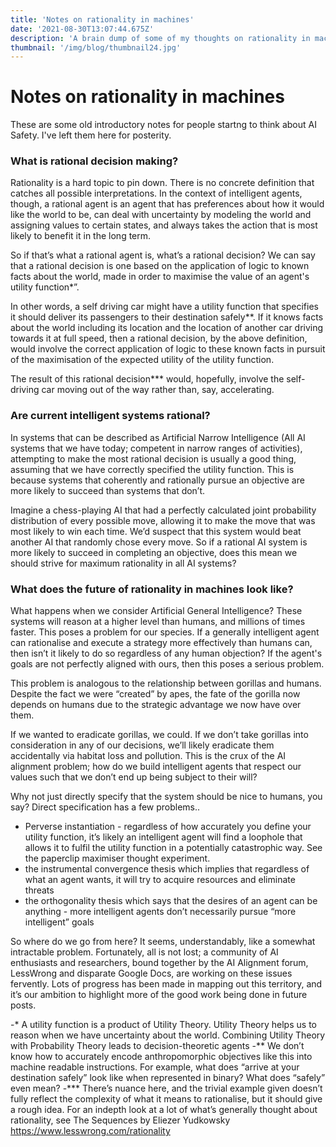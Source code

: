 ```yaml
---
title: 'Notes on rationality in machines'
date: '2021-08-30T13:07:44.675Z'
description: 'A brain dump of some of my thoughts on rationality in machines.'
thumbnail: '/img/blog/thumbnail24.jpg'
---
```

# Notes on rationality in machines

These are some old introductory notes for people startng to think about AI Safety. I've left them here for posterity.

### What is rational decision making?
Rationality is a hard topic to pin down. There is no concrete definition that catches all possible interpretations. In the context of intelligent agents, though, a rational agent is an agent that has preferences about how it would like the world to be, can deal with uncertainty by modeling the world and assigning values to certain states, and always takes the action that is most likely to benefit it in the long term. 

So if that’s what a rational agent is, what’s a rational decision? We can say that a rational decision is one based on the application of logic to known facts about the world, made in order to maximise the value of an agent's utility function*”.

In other words, a self driving car might have a utility function that specifies it should deliver its passengers to their destination safely**. If it knows facts about the world including its location and the location of another car driving towards it at full speed, then a rational decision, by the above definition, would involve the correct application of logic to these known facts in pursuit of the maximisation of the expected utility of the utility function. 

The result of this rational decision*** would, hopefully, involve the self-driving car moving out of the way rather than, say, accelerating.

### Are current intelligent systems rational?
In systems that can be described as Artificial Narrow Intelligence (All AI systems that we have today; competent in narrow ranges of activities), attempting to make the most rational decision is usually a good thing, assuming that we have correctly specified the utility function. This is because systems that coherently and rationally pursue an objective are more likely to succeed than systems that don’t. 

Imagine a chess-playing AI that had a perfectly calculated joint probability distribution of every possible move, allowing it to make the move that was most likely to win each time. We’d suspect that this system would beat another AI that randomly chose every move. So if a rational AI system is more likely to succeed in completing an objective, does this mean we should strive for maximum rationality in all AI systems?

### What does the future of rationality in machines look like?
What happens when we consider Artificial General Intelligence? These systems will reason at a higher level than humans, and millions of times faster. This poses a problem for our species. If a generally intelligent agent can rationalise and execute a strategy more effectively than humans can, then isn’t it likely to do so regardless of any human objection? If the agent's goals are not perfectly aligned with ours, then this poses a serious problem.

This problem is analogous to the relationship between gorillas and humans. Despite the fact we were “created” by apes, the fate of the gorilla now depends on humans due to the strategic advantage we now have over them. 

If we wanted to eradicate gorillas, we could. If we don’t take gorillas into consideration in any of our decisions, we’ll likely eradicate them accidentally via habitat loss and pollution. This is the crux of the AI alignment problem; how do we build intelligent agents that respect our values such that we don’t end up being subject to their will?

Why not just directly specify that the system should be nice to humans, you say? Direct specification has a few problems..
- Perverse instantiation - regardless of how accurately you define your utility function, it’s likely an intelligent agent will find a loophole that allows it to fulfil the utility function in a potentially catastrophic way. See the paperclip maximiser thought experiment.
- the instrumental convergence thesis which implies that regardless of what an agent wants, it will try to acquire resources and eliminate threats
- the orthogonality thesis which says that the desires of an agent can be anything - more intelligent agents don’t necessarily pursue “more intelligent” goals

So where do we go from here? It seems, understandably, like a somewhat intractable problem. Fortunately, all is not lost; a community of AI enthusiasts and researchers, bound together by the AI Alignment forum, LessWrong and disparate Google Docs, are working on these issues fervently. Lots of progress has been made in mapping out this territory, and it’s our ambition to highlight more of the good work being done in future posts.

-* A utility function is a product of Utility Theory. Utility Theory helps us to reason when we have uncertainty about the world. Combining Utility Theory with Probability Theory leads to decision-theoretic agents 
-** We don’t know how to accurately encode anthropomorphic objectives like this into machine readable instructions. For example, what does “arrive at your destination safely” look like when represented in binary? What does “safely” even mean? 
-*** There’s nuance here, and the trivial example given doesn’t fully reflect the complexity of what it means to rationalise, but it should give a rough idea. For an indepth look at a lot of what’s generally thought about rationality, see The Sequences by Eliezer Yudkowsky https://www.lesswrong.com/rationality



